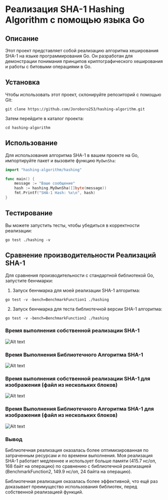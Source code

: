 # Реализация SHA-1 Hashing Algorithm с помощью языка Go

## Описание
Этот проект представляет собой реализацию алгоритма хеширования SHA-1 на языке программирования Go. Он разработан для демонстрации понимания принципов криптографического хеширования и работы с битовыми операциями в Go.

## Установка
Чтобы использовать этот проект, склонируйте репозиторий с помощью Git:

```git clone https://github.com/Joroboro253/hashing-algorithm.git```

Затем перейдите в каталог проекта:

```cd hashing-algorithm```


## Использование
Для использования алгоритма SHA-1 в вашем проекте на Go, импортируйте пакет и вызовите функцию `MyOwnSha`:
```go
import "hashing-algorithm/hashing"

func main() {
    message := "Ваше сообщение"
    hash := hashing.MyOwnSha([]byte(message))
    fmt.Printf("SHA-1 Hash: %x\n", hash)
}
```

## Тестирование
Вы можете запустить тесты, чтобы убедиться в корректности реализации:

```go test ./hashing -v```

## Сравнение производительности Реализаций SHA-1

Для сравнения производительности с стандартной библиотекой Go, запустите бенчмарки:


1. Запуск бенчмарка для моей реализации SHA-1 алгоритма:

```go test -v -bench=BenchmarkFunction1 ./hashing```

2. Запуск бенчмарка для теста библиотечной версии SHA-1 алгоритма:
   
```go test -v -bench=BenchmarkFunction2 ./hashing```




### Время выполнения собственной реализации SHA-1
![Alt text](images/image.png)

### Время Выполнения Библиотечного Алгоритма SHA-1
![Alt text](images/image-1.png)

### Время выполнения собственной реализации SHA-1 для изображения (файл из нескольких блоков)
![Alt text](images/my-image.jpg)
### Время Выполнения Библиотечного Алгоритма SHA-1 для изображения (файл из нескольких блоков)
![Alt text](images/lib-image.jpg)

### Вывод
Библиотечная реализация оказалась более оптимизированная по затраченным ресурсам и по времени выполнения. Моя реализация SHA-1 работает медленнее и использует больше памяти (415.7 нс/оп, 168 байт на операцию) по сравнению с библиотечной реализацией (BenchmarkFunction2, 149.9 нс/оп, 24 байта на операцию).

Библиотечная реализация оказалась более эффективной, что ещё раз доказывает преимущество использования библиотек, перед собственной реализацией функций.